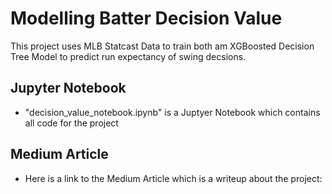 # Modelling Batter Decision Value
This project uses MLB Statcast Data  to train both am XGBoosted Decision Tree Model to predict run expectancy of swing decsions.

## Jupyter Notebook
* "decision_value_notebook.ipynb" is a Juptyer Notebook which contains all code for the project


## Medium Article
* Here is a link to the Medium Article which is a writeup about the project: 
